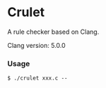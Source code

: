 # Crulet
A rule checker based on Clang.

Clang version: 5.0.0

### Usage

```shell
$ ./crulet xxx.c --
```

